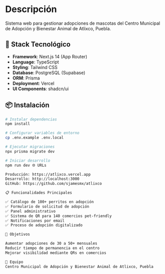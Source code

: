 
# Descripción
Sistema web para gestionar adopciones de mascotas del Centro Municipal de Adopción y Bienestar Animal de Atlixco, Puebla.

## 🚀 Stack Tecnológico
- **Framework**: Next.js 14 (App Router)
- **Language**: TypeScript
- **Styling**: Tailwind CSS
- **Database**: PostgreSQL (Supabase)
- **ORM**: Prisma
- **Deployment**: Vercel
- **UI Components**: shadcn/ui

## 📦 Instalación

```bash
# Instalar dependencias
npm install

# Configurar variables de entorno
cp .env.example .env.local

# Ejecutar migraciones
npx prisma migrate dev

# Iniciar desarrollo
npm run dev 🌐 URLs

Producción: https://atlixco.vercel.app
Desarrollo: http://localhost:3000
GitHub: https://github.com/sjamesmx/atlixco

📋 Funcionalidades Principales

✅ Catálogo de 100+ perritos en adopción
✅ Formulario de solicitud de adopción
✅ Panel administrativo
✅ Sistema de QR para 140 comercios pet-friendly
✅ Notificaciones por email
✅ Proceso de adopción digitalizado

🎯 Objetivos

Aumentar adopciones de 30 a 50+ mensuales
Reducir tiempo de permanencia en el centro
Mejorar visibilidad mediante QRs en comercios

👥 Equipo
Centro Municipal de Adopción y Bienestar Animal de Atlixco, Puebla
